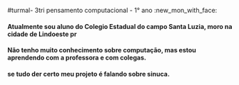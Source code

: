 #turmal- 3tri
pensamento computacional - 1° ano :new_mon_with_face:
#### Atualmente sou aluno do Colegio Estadual do campo Santa Luzia, moro na cidade de Lindoeste pr
#### Não tenho muito conhecimento sobre computação, mas estou aprendendo com a professora e com colegas.
#### se tudo der certo meu projeto é falando sobre sinuca.




